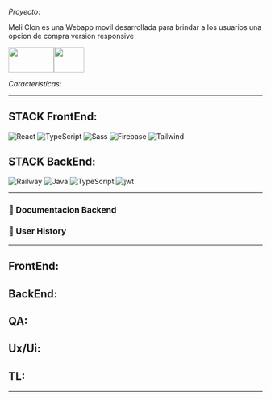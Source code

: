 *Proyecto*:

Meli Clon es una Webapp movil desarrollada para brindar a los usuarios una opcion de compra version responsive

<img src="https://external-content.duckduckgo.com/iu/?u=https%3A%2F%2Ftse1.mm.bing.net%2Fth%3Fid%3DOIP.vWC5RURCV1fBl8udlr42cgHaDv%26pid%3DApi&f=1&ipt=25e1166774498de547b04fa85d5cba2422af1373ebbb19149fe2632c44907b2a&ipo=images" width="90" height="50"><img src="https://scontent.fros2-2.fna.fbcdn.net/v/t39.30808-6/299186025_168808675676315_5272485203387695428_n.jpg?_nc_cat=111&ccb=1-7&_nc_sid=a2f6c7&_nc_ohc=B6yrMkKiHwMAX-0xQ9t&_nc_ht=scontent.fros2-2.fna&oh=00_AfDGN0Yye0kK4s7iF8tR8x3JYTWnC17bqUOw9YD69lGnew&oe=64F93DA6" width="60" height="50">


*Características*:

<hr/>

## STACK FrontEnd:

![React](https://img.shields.io/badge/Angular-E23237?style=for-the-badge&logo=angular&logoColor=black) ![TypeScript](https://img.shields.io/badge/TypeScript-blue.svg?style=for-the-badge&logo=TypeScript&logoColor=white) ![Sass](https://img.shields.io/badge/SCSS-CC6699?style=for-the-badge&logo=sass&logoColor=white) ![Firebase](https://img.shields.io/badge/Firebase-FFCA28?style=for-the-badge&logo=firebase&logoColor=white) ![Tailwind](https://img.shields.io/badge/Tailwind-06B6D4?style=for-the-badge&logo=tailwindcss&logoColor=white)

## STACK BackEnd:

![Railway](https://img.shields.io/badge/Railway-0B0D0E?style=for-the-badge&logo=railway&logoColor=white) ![Java](https://img.shields.io/badge/Java-%23404d59.svg?style=for-the-badge&logo=JAVA&logoColor=%2361DAFB) ![TypeScript](https://img.shields.io/badge/TypeScript-blue.svg?style=for-the-badge&logo=TypeScript&logoColor=white) ![jwt](https://img.shields.io/badge/JWT-000000?style=for-the-badge&logo=JSON%20web%20tokens&logoColor=white)

<hr/>

### 🔗 Documentacion Backend

### 🔗 User History

<hr/>

## FrontEnd:

## BackEnd:

## QA:

## Ux/Ui:

## TL:

 <hr/>

